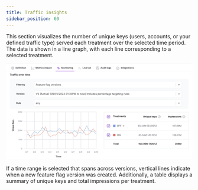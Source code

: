 ```yaml
---
title: Traffic insights 
sidebar_position: 60
---
```


This section visualizes the number of unique keys (users, accounts, or your defined traffic type) served each treatment over the selected time period. The data is shown in a line graph, with each line corresponding to a selected treatment. 

![](../static/traffic-insights.png)

If a time range is selected that spans across versions, vertical lines indicate when a new feature flag version was created. Additionally, a table displays a summary of unique keys and total impressions per treatment.
